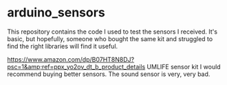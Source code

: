 # arduino_sensors
This repository contains the code I used to test the sensors I received.
It's basic, but hopefully, someone who bought the same kit and struggled to find the right libraries will find it useful.

https://www.amazon.com/dp/B07HT8N8DJ?psc=1&amp;ref=ppx_yo2ov_dt_b_product_details UMLIFE sensor kit
I would recommend buying better sensors. The sound sensor is very, very bad.
